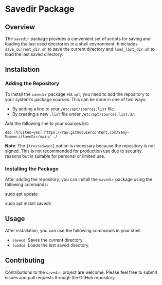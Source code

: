 # Savedir Package

## Overview
The `savedir` package provides a convenient set of scripts for saving and loading the last used directories in a shell environment. It includes `save_current_dir.sh` to save the current directory and `load_last_dir.sh` to load the last saved directory.

## Installation

### Adding the Repository
To install the `savedir` package via `apt`, you need to add the repository to your system's package sources. This can be done in one of two ways:

- By adding a line to your `/etc/apt/sources.list` file.
- By creating a new `.list` file under `/etc/apt/sources.list.d/`.

Add the following line to your sources list:

 ``` 
deb [trusted=yes] https://raw.githubusercontent.com/Samy-Mammeri/SaveDir/main/ ./
 ``` 

**Note**: The `[trusted=yes]` option is necessary because the repository is not signed. This is not recommended for production use due to security reasons but is suitable for personal or limited use.

### Installing the Package
After adding the repository, you can install the `savedir` package using the following commands:

sudo apt update

sudo apt install savedir


## Usage

After installation, you can use the following commands in your shell:

- `savecd`: Saves the current directory.
- `loadcd`: Loads the last saved directory.

## Contributing

Contributions to the `savedir` project are welcome. Please feel free to submit issues and pull requests through the GitHub repository.
